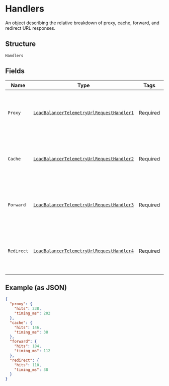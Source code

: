 
# Handlers

An object describing the relative breakdown of proxy, cache, forward, and redirect URL responses.

## Structure

`Handlers`

## Fields

| Name | Type | Tags | Description |
|  --- | --- | --- | --- |
| `Proxy` | [`LoadBalancerTelemetryUrlRequestHandler1`](../../doc/models/load-balancer-telemetry-url-request-handler-1.md) | Required | Object containing hit count and timing data for proxy responses. |
| `Cache` | [`LoadBalancerTelemetryUrlRequestHandler2`](../../doc/models/load-balancer-telemetry-url-request-handler-2.md) | Required | Object containing hit count and timing data for cache responses. |
| `Forward` | [`LoadBalancerTelemetryUrlRequestHandler3`](../../doc/models/load-balancer-telemetry-url-request-handler-3.md) | Required | Object containing hit count and timing data for forward responses. |
| `Redirect` | [`LoadBalancerTelemetryUrlRequestHandler4`](../../doc/models/load-balancer-telemetry-url-request-handler-4.md) | Required | Object containing hit count and timing data for redirect responses. |

## Example (as JSON)

```json
{
  "proxy": {
    "hits": 238,
    "timing_ms": 202
  },
  "cache": {
    "hits": 146,
    "timing_ms": 38
  },
  "forward": {
    "hits": 184,
    "timing_ms": 112
  },
  "redirect": {
    "hits": 110,
    "timing_ms": 38
  }
}
```

